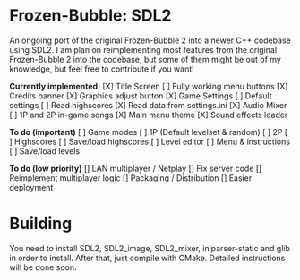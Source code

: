 # Frozen-Bubble: SDL2
An ongoing port of the original Frozen-Bubble 2 into a newer C++ codebase using SDL2. I am plan on reimplementing most features from the original Frozen-Bubble 2 into the codebase, but some of them might be out of my knowledge, but feel free to contribute if you want!

**Currently implemented:**
[X] Title Screen
    [ ] Fully working menu buttons
    [X] Credits banner
    [X] Graphics adjust button
[X] Game Settings
    [ ] Default settings
    [ ] Read highscores
    [X] Read data from settings.ini
[X] Audio Mixer
    [ ] 1P and 2P in-game songs
    [X] Main menu theme
    [X] Sound effects loader

**To do (important)**
[ ] Game modes
    [ ] 1P (Default levelset & random)
    [ ] 2P
[ ] Highscores
    [ ] Save/load highscores
[ ] Level editor
    [ ] Menu & instructions
    [ ] Save/load levels

**To do (low priority)**
[] LAN multiplayer / Netplay
    [] Fix server code
    [] Reimplement multiplayer logic
[] Packaging / Distribution
    [] Easier deployment

# Building
You need to install SDL2, SDL2_image, SDL2_mixer, iniparser-static and glib in order to install.
After that, just compile with CMake. Detailed instructions will be done soon.